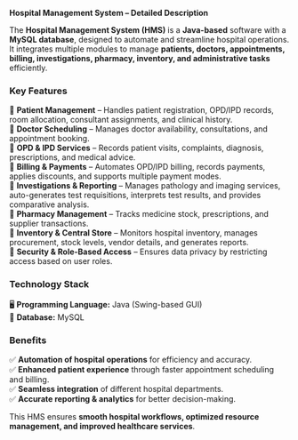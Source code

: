 **Hospital Management System – Detailed Description** 

The **Hospital Management System (HMS)** is a **Java-based** software with a **MySQL database**, designed to automate and streamline hospital operations. It integrates multiple modules to manage **patients, doctors, appointments, billing, investigations, pharmacy, inventory, and administrative tasks** efficiently.  

### **Key Features**  

🔹 **Patient Management** – Handles patient registration, OPD/IPD records, room allocation, consultant assignments, and clinical history.  
🔹 **Doctor Scheduling** – Manages doctor availability, consultations, and appointment booking.  
🔹 **OPD & IPD Services** – Records patient visits, complaints, diagnosis, prescriptions, and medical advice.  
🔹 **Billing & Payments** – Automates OPD/IPD billing, records payments, applies discounts, and supports multiple payment modes.  
🔹 **Investigations & Reporting** – Manages pathology and imaging services, auto-generates test requisitions, interprets test results, and provides comparative analysis.  
🔹 **Pharmacy Management** – Tracks medicine stock, prescriptions, and supplier transactions.  
🔹 **Inventory & Central Store** – Monitors hospital inventory, manages procurement, stock levels, vendor details, and generates reports.  
🔹 **Security & Role-Based Access** – Ensures data privacy by restricting access based on user roles.  

### **Technology Stack**  

🖥️ **Programming Language:** Java (Swing-based GUI)  
📂 **Database:** MySQL  


### **Benefits**  

✅ **Automation of hospital operations** for efficiency and accuracy.  
✅ **Enhanced patient experience** through faster appointment scheduling and billing.  
✅ **Seamless integration** of different hospital departments.  
✅ **Accurate reporting & analytics** for better decision-making.  

This HMS ensures **smooth hospital workflows, optimized resource management, and improved healthcare services**.
